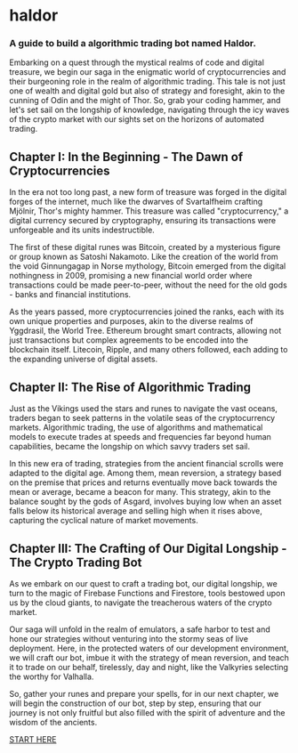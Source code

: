 # haldor

### A guide to build a algorithmic trading bot named Haldor.
Embarking on a quest through the mystical realms of code and digital treasure, we begin our saga in the enigmatic world of cryptocurrencies and their burgeoning role in the realm of algorithmic trading. This tale is not just one of wealth and digital gold but also of strategy and foresight, akin to the cunning of Odin and the might of Thor. So, grab your coding hammer, and let's set sail on the longship of knowledge, navigating through the icy waves of the crypto market with our sights set on the horizons of automated trading.

## Chapter I: In the Beginning - The Dawn of Cryptocurrencies
In the era not too long past, a new form of treasure was forged in the digital forges of the internet, much like the dwarves of Svartalfheim crafting Mjölnir, Thor's mighty hammer. This treasure was called "cryptocurrency," a digital currency secured by cryptography, ensuring its transactions were unforgeable and its units indestructible.

The first of these digital runes was Bitcoin, created by a mysterious figure or group known as Satoshi Nakamoto. Like the creation of the world from the void Ginnungagap in Norse mythology, Bitcoin emerged from the digital nothingness in 2009, promising a new financial world order where transactions could be made peer-to-peer, without the need for the old gods - banks and financial institutions.

As the years passed, more cryptocurrencies joined the ranks, each with its own unique properties and purposes, akin to the diverse realms of Yggdrasil, the World Tree. Ethereum brought smart contracts, allowing not just transactions but complex agreements to be encoded into the blockchain itself. Litecoin, Ripple, and many others followed, each adding to the expanding universe of digital assets.

## Chapter II: The Rise of Algorithmic Trading
Just as the Vikings used the stars and runes to navigate the vast oceans, traders began to seek patterns in the volatile seas of the cryptocurrency markets. Algorithmic trading, the use of algorithms and mathematical models to execute trades at speeds and frequencies far beyond human capabilities, became the longship on which savvy traders set sail.

In this new era of trading, strategies from the ancient financial scrolls were adapted to the digital age. Among them, mean reversion, a strategy based on the premise that prices and returns eventually move back towards the mean or average, became a beacon for many. This strategy, akin to the balance sought by the gods of Asgard, involves buying low when an asset falls below its historical average and selling high when it rises above, capturing the cyclical nature of market movements.

## Chapter III: The Crafting of Our Digital Longship - The Crypto Trading Bot
As we embark on our quest to craft a trading bot, our digital longship, we turn to the magic of Firebase Functions and Firestore, tools bestowed upon us by the cloud giants, to navigate the treacherous waters of the crypto market.

Our saga will unfold in the realm of emulators, a safe harbor to test and hone our strategies without venturing into the stormy seas of live deployment. Here, in the protected waters of our development environment, we will craft our bot, imbue it with the strategy of mean reversion, and teach it to trade on our behalf, tirelessly, day and night, like the Valkyries selecting the worthy for Valhalla.

So, gather your runes and prepare your spells, for in our next chapter, we will begin the construction of our bot, step by step, ensuring that our journey is not only fruitful but also filled with the spirit of adventure and the wisdom of the ancients.

[START HERE](#)
